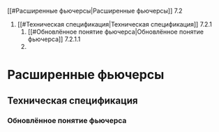 
[[#Расширенные фьючерсы|Расширенные фьючерсы]] 7.2
1. [[#Техническая спецификация|Техническая спецификация]] 7.2.1
	1. [[#Обновлённое понятие фьючерса|Обновлённое понятие фьючерса]] 7.2.1.1
	2. 




# Расширенные фьючерсы

## Техническая спецификация

### Обновлённое понятие фьючерса



